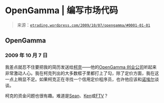 <!--yml

分类：未分类

日期：2024-05-12 19:38:38

-->

# OpenGamma | 编写市场代码

> 来源：[`etrading.wordpress.com/2009/10/07/opengamma/#0001-01-01`](https://etrading.wordpress.com/2009/10/07/opengamma/#0001-01-01)

## OpenGamma

### 2009 年 10 月 7 日

我差点就忍不住要把我的简历发送给[柯克](http://kirkwylie.blogspot.com/)——他的[OpenGamma 创业公司](http://kirkwylie.blogspot.com/2009/10/opengamma-is-hiring.html)听起来非常激动人心。我在柯克列出的大多数框子里都打上了勾，除了定价方面，我在这一点上稍显不足。如果柯克正在寻找一个信用定价程序员，也许他应该和[诺埃尔](http://www.noelwatson.com/blog/default.aspx)谈谈。

柯克的资金问题也很有趣。难道是[Sean](http://www.parkparadigm.com/)、[Ken](http://www.hedgehogs.net/pg/profile/keny)或[FTV](http://www.ftvcapital.com/index.html)？
